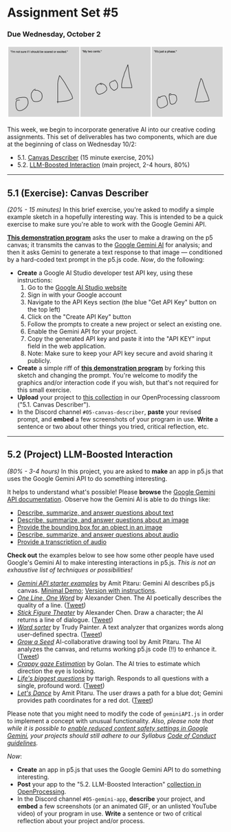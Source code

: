 # Assignment Set #5

### Due Wednesday, October 2

![gemini.png](images/gemini.png)

This week, we begin to incorporate generative AI into our creative coding assignments. This set of deliverables has two components, which are due at the beginning of class on Wednesday 10/2:

* 5.1. [Canvas Describer](https://openprocessing.org/class/93074/#/c/94365) (15 minute exercise, 20%)
* 5.2. [LLM-Boosted Interaction](https://openprocessing.org/class/93074/#/c/94366) (main project, 2-4 hours, 80%)

--- 

## 5.1 (Exercise): Canvas Describer

*(20% - 15 minutes)* In this brief exercise, you're asked to modify a simple example sketch in a hopefully interesting way. This is intended to be a quick exercise to make sure you're able to work with the Google Gemini API.  

[**This demonstration program**](https://openprocessing.org/sketch/2369075) asks the user to make a drawing on the p5 canvas; it transmits the canvas to the [Google Gemini AI](https://ai.google.dev/gemini-api/docs) for analysis; and then it asks Gemini to generate a text response to that image — conditioned by a hard-coded text prompt in the p5.js code. *Now*, do the following: 

* **Create** a Google AI Studio developer test API key, using these instructions: 
  1. Go to the [Google AI Studio website](https://ai.google.dev/aistudio)
  2. Sign in with your Google account
  3. Navigate to the API Keys section (the blue "Get API Key" button on the top left)
  4. Click on the "Create API Key" button
  5. Follow the prompts to create a new project or select an existing one.
  6. Enable the Gemini API for your project.
  7. Copy the generated API key and paste it into the "API KEY" input field in the web application.
  8. Note: Make sure to keep your API key secure and avoid sharing it publicly.
* **Create** a simple riff of [**this demonstration program**](https://openprocessing.org/sketch/2369075) by forking this sketch and changing the prompt. You're welcome to modify the graphics and/or interaction code if you wish, but that's not required for this small exercise. 
* **Upload** your project to [this collection](https://openprocessing.org/class/93074/#/c/94365) in our OpenProcessing classroom ("5.1. Canvas Describer"). 
* In the Discord channel `#05-canvas-describer`, **paste** your revised prompt, and **embed** a few screenshots of your program in use. **Write** a sentence or two about other things you tried, critical reflection, etc. 


---

## 5.2 (Project) LLM-Boosted Interaction

*(80% - 3-4 hours)* In this project, you are asked to **make** an app in p5.js that uses the Google Gemini API to do something interesting.

It helps to understand what's possible! Please **browse** the [Google Gemini API documentation](https://ai.google.dev/gemini-api/docs/). Observe how the Gemini AI is able to do things like: 

* [Describe, summarize, and answer questions about text](https://ai.google.dev/gemini-api/docs/document-processing?lang=python#upload-document)
* [Describe, summarize, and answer questions about an image](https://ai.google.dev/gemini-api/docs/vision?lang=python#upload-image)
* [Provide the bounding box for an object in an image](https://ai.google.dev/gemini-api/docs/vision?lang=python#bbox)
* [Describe, summarize, and answer questions about audio](https://ai.google.dev/gemini-api/docs/audio?lang=python#upload-audio)
* [Provide a transcription of audio](https://ai.google.dev/gemini-api/docs/audio?lang=python#transcript)

**Check out** the examples below to see how some other people have used Google's Gemini AI to make interesting interactions in p5.js. *This is not an exhaustive list of techniques or possibilities!*

* [*Gemini API starter examples*](https://x.com/pitaru/status/1819797112399511625) by Amit Pitaru: Gemini AI describes p5.js canvas. [Minimal Demo](https://editor.p5js.org/pitaru/sketches/Ixu00bucD); [Version with instructions](https://editor.p5js.org/pitaru/sketches/NSAqfrdJY).
* [*One Line, One Word*](https://editor.p5js.org/alexanderchen/sketches/UIPy0LXjm) by Alexander Chen. The AI poetically describes the quality of a line. ([Tweet](https://x.com/alexanderchen/status/1819939988676440241))
* [*Stick Figure Theater*](https://editor.p5js.org/alexanderchen/sketches/ndd3oqln2) by Alexander Chen. Draw a character; the AI returns a line of dialogue. ([Tweet](https://x.com/alexanderchen/status/1821011074658828481))
* [*Word sorter*](https://editor.p5js.org/trudypainter/sketches/cSN7DNnWG) by Trudy Painter. A text analyzer that organizes words along user-defined spectra. ([Tweet](https://x.com/trudypainter/status/1820555477455167900))
* [*Grow a Seed*](https://editor.p5js.org/pitaru/sketches/z7Cq3HEtjo) AI-collaborative drawing tool by Amit Pitaru. The AI analyzes the canvas, and returns working p5.js code (!!) to enhance it. ([Tweet](https://x.com/pitaru/status/1821310018198642867))
* [*Crappy gaze Estimation*](https://editor.p5js.org/golan/sketches/sktetHnz8) by Golan. The AI tries to estimate which direction the eye is looking.
* [*Life's biggest questions*](https://editor.p5js.org/ttarigh/sketches/oibptLN-L) by ttarigh. Responds to all questions with a single, profound word. ([Tweet](https://x.com/tinaz0ne/status/1824153041597239433))
* [*Let's Dance*](https://editor.p5js.org/pitaru/sketches/-ujxN6JUr) by Amit Pitaru. The user draws a path for a blue dot; Gemini provides path coordinates for a red dot. ([Tweet](https://x.com/pitaru/status/1822453415013650768))

Please note that you might need to modify the code of `geminiAPI.js` in order to implement a concept with unusual functionality. *Also, please note that while it is possible to [enable reduced content safety settings in Google Gemini](https://ai.google.dev/gemini-api/docs/safety-settings#safety-filtering-per-request), your projects should still adhere to our Syllabus [Code of Conduct guidelines](https://github.com/golanlevin/60-212/blob/main/2024/syllabus/60-212_syllabus_fall2024.md#code-of-conduct).* 

*Now*: 

* **Create** an app in p5.js that uses the Google Gemini API to do something interesting.
* **Post** your app to the "5.2. LLM-Boosted Interaction" [collection in OpenProcessing](https://openprocessing.org/class/93074/#/c/94366). 
* In the Discord channel `#05-gemini-app`, **describe** your project, and **embed** a few screenshots (or an animated GIF, or an unlisted YouTube video) of your program in use. **Write** a sentence or two of critical reflection about your project and/or process.

